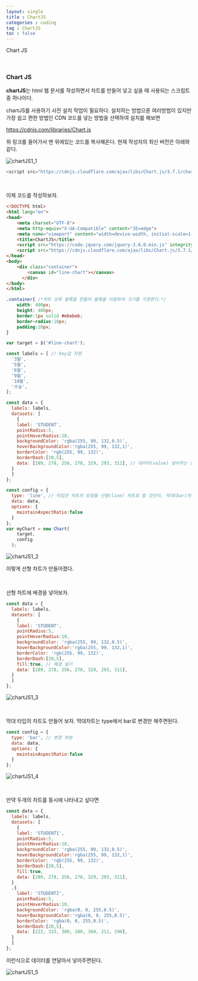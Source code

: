 ```yaml
---
layout: single
title : ChartJS
categories : coding
tag : ChartJS
toc : false
---
```


Chart JS

<br>

### Chart JS

**chartJS**는 html 웹 문서를 작성하면서 차트를 만들어 넣고 싶을 때 사용되는 스크립트중 하나이다.

chartJS를 사용하기 사전 설치 작업이 필요하다.  설치하는 방법으론 여러방법이 있지만 가장 쉽고 편한 방법인 CDN 코드를 넣는 방법을 선택하여 설치를 해보면

https://cdnjs.com/libraries/Chart.js

위 링크를 들어가서 맨 위에있는 코드를 복사해온다. 현재 작성자의 최신 버전은 아래와 같다.

![chartJS1_1](https://github.com/YUNCHANYEONG/YUNCHANYEONG.github.io/blob/master/assets/images/coding_img/shartJS1_1.JPG?raw=true)

```javascript
<script src="https://cdnjs.cloudflare.com/ajax/libs/Chart.js/3.7.1/chart.min.js" integrity="sha512-QSkVNOCYLtj73J4hbmVoOV6KVZuMluZlioC+trLpewV8qMjsWqlIQvkn1KGX2StWvPMdWGBqim1xlC8krl1EKQ==" crossorigin="anonymous" referrerpolicy="no-referrer"></script>
```



<br>

이제 코드를  작성하보자.

```html
<!DOCTYPE html>
<html lang="en">
<head>
    <meta charset="UTF-8">
    <meta http-equiv="X-UA-Compatible" content="IE=edge">
    <meta name="viewport" content="width=device-width, initial-scale=1.0">
    <title>ChartJS</title>
    <script src="https://code.jquery.com/jquery-3.6.0.min.js" integrity="sha256-/xUj+3OJU5yExlq6GSYGSHk7tPXikynS7ogEvDej/m4=" crossorigin="anonymous"></script>
    <script src="https://cdnjs.cloudflare.com/ajax/libs/Chart.js/3.7.1/chart.min.js" integrity="sha512-QSkVNOCYLtj73J4hbmVoOV6KVZuMluZlioC+trLpewV8qMjsWqlIQvkn1KGX2StWvPMdWGBqim1xlC8krl1EKQ==" crossorigin="anonymous" referrerpolicy="no-referrer"></script>
</head>
<body>
    <div class="container">  
        <canvas id="line-chart"></canvas>
      </div>
</body>
</html>
```

```css
.container{ /*차트 상위 블록을 만들어 블록을 이용하여 크기를 지정한다.*/
    width: 400px;
    height: 400px;
    border:1px solid #ebebeb;
    border-radius:10px;
    padding:20px;
}
```

```javascript
var target = $('#line-chart');

const labels = [ // key값 지정
  '3월',
  '5월',
  '6월',
  '9월',
  '10월',
  '수능',
];

const data = {
  labels: labels,
  datasets: [
    {
    label: 'STUDENT',
    pointRadius:5,
    pointHoverRadius:10,
    backgroundColor: 'rgba(255, 99, 132,0.5)',
    hoverBackgroundColor:'rgba(255, 99, 132,1)',
    borderColor: 'rgb(255, 99, 132)',
    borderDash:[20,5],
    data: [289, 278, 256, 278, 329, 293, 311], // 데이터(value) 넣어주는 장소
  }
  ]
};

const config = {
  type: 'line', // 타입은 차트의 모양을 선형(line) 차트로 할 것인지, 막대(bar)차트로 할 것인지 설정 가능하다. 
  data: data,
  options: {
    maintainAspectRatio:false
  }
};
var myChart = new Chart(
    target,
    config
  );
```

![chartJS1_2](https://github.com/YUNCHANYEONG/YUNCHANYEONG.github.io/blob/master/assets/images/coding_img/shartJS1_2.JPG?raw=true)

이렇게 선형 차트가 만들어졌다.

<br>

선형 차트에 배경을 넣어보자.

```javascript
const data = {
  labels: labels,
  datasets: [
    {
    label: 'STUDENT',
    pointRadius:5,
    pointHoverRadius:10,
    backgroundColor: 'rgba(255, 99, 132,0.5)',
    hoverBackgroundColor:'rgba(255, 99, 132,1)',
    borderColor: 'rgb(255, 99, 132)',
    borderDash:[20,5],
    fill:true, // 배경 넣기
    data: [289, 278, 256, 278, 329, 293, 311],
  }
  ]
};
```

![chartJS1_3](https://github.com/YUNCHANYEONG/YUNCHANYEONG.github.io/blob/master/assets/images/coding_img/shartJS1_3.JPG?raw=true)

<br>

막대 타입의 차트도 만들어 보자. 막대차트는 type에서 bar로 변경만 해주면된다.

```javascript
const config = {
  type: 'bar', // 변경 부분
  data: data,
  options: {
    maintainAspectRatio:false
  }
};
```

![chartJS1_4](https://github.com/YUNCHANYEONG/YUNCHANYEONG.github.io/blob/master/assets/images/coding_img/shartJS1_4.JPG?raw=true)

<br>

만약 두개의 차트를 동시에 나타내고 싶다면

```javascript
const data = {
  labels: labels,
  datasets: [
    {
    label: 'STUDENT1',
    pointRadius:5,
    pointHoverRadius:10,
    backgroundColor: 'rgba(255, 99, 132,0.5)',
    hoverBackgroundColor:'rgba(255, 99, 132,1)',
    borderColor: 'rgb(255, 99, 132)',
    borderDash:[20,5],
    fill:true,
    data: [289, 278, 256, 278, 329, 293, 311],
  }
  ,{
    label: 'STUDENT2',
    pointRadius:5,
    pointHoverRadius:10,
    backgroundColor: 'rgba(0, 0, 255,0.5)',
    hoverBackgroundColor:'rgba(0, 0, 255,0.5)',
    borderColor: 'rgba(0, 0, 255,0.5)',
    borderDash:[20,5],
    data: [222, 333, 300, 280, 360, 211, 290],
  }
  ]
};
```

이런식으로 데이터를 연달아서 넣어주면된다.

![chartJS1_5](https://github.com/YUNCHANYEONG/YUNCHANYEONG.github.io/blob/master/assets/images/coding_img/shartJS1_5.JPG?raw=true)

